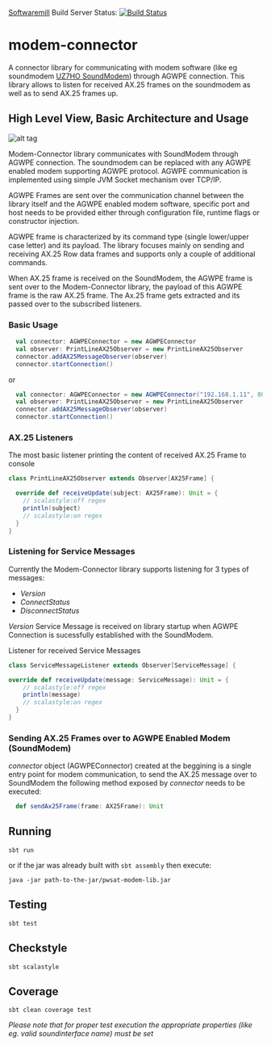 [Softwaremill](http://softwaremill.com "Softwaremill") Build Server Status: [![Build Status](http://52.28.22.127:8080/buildStatus/icon?job=modem-connector)](http://52.28.22.127:8080/job/modem-connector)
# modem-connector
A connector library for communicating with modem software (like eg soundmodem [UZ7HO SoundModem](http://uz7.ho.ua/packetradio.htm "UZ7HO SoundModem")) through AGWPE connection. 
This library allows to listen for received AX.25 frames on the soundmodem as well as to send AX.25 frames up.

## High Level View, Basic Architecture and Usage

![alt tag](https://github.com/softwaremill/modem-connector/blob/master/docs/images/modem-connector-docs-1.png)

Modem-Connector library communicates with SoundModem through AGWPE connection. The soundmodem can be replaced with any AGWPE
enabled modem supporting AGWPE protocol. AGWPE communication is implemented using simple JVM Socket mechanism over TCP/IP.

AGWPE Frames are sent over the communication channel between the library itself and the AGWPE enabled modem software, specific 
port and host needs to be provided either through configuration file, runtime flags or constructor injection.

AGWPE frame is characterized by its command type (single lower/upper case letter) and its payload. The library focuses mainly on 
sending and receiving AX.25 Row data frames and supports only a couple of additional commands.

When AX.25 frame is received on the SoundModem, the AGWPE frame is sent over to the Modem-Connector library, the payload of this
AGWPE frame is the raw AX.25 frame. The Ax.25 frame gets extracted and its passed over to the subscribed listeners.

### Basic Usage

```scala
  val connector: AGWPEConnector = new AGWPEConnector
  val observer: PrintLineAX25Observer = new PrintLineAX25Observer
  connector.addAX25MessageObserver(observer)
  connector.startConnection()
```
or


```scala
  val connector: AGWPEConnector = new AGWPEConnector("192.168.1.11", 8000, 3000)
  val observer: PrintLineAX25Observer = new PrintLineAX25Observer
  connector.addAX25MessageObserver(observer)
  connector.startConnection()
```

### AX.25 Listeners

The most basic listener printing the content of received AX.25 Frame to console

```scala
class PrintLineAX25Observer extends Observer[AX25Frame] {

  override def receiveUpdate(subject: AX25Frame): Unit = {
    // scalastyle:off regex
    println(subject)
    // scalastyle:on regex
  }
}
```

### Listening for Service Messages
Currently the Modem-Connector library supports listening for 3 types of messages:

 * *Version*
 * *ConnectStatus*
 * *DisconnectStatus*

*Version* Service Message is received on library startup when AGWPE Connection is sucessfully established with the SoundModem.

Listener for received Service Messages

```scala
class ServiceMessageListener extends Observer[ServiceMessage] {

override def receiveUpdate(message: ServiceMessage): Unit = {
    // scalastyle:off regex
    println(message)
    // scalastyle:on regex
  }
}

```

### Sending AX.25 Frames over to AGWPE Enabled Modem (SoundModem)

*connector* object (AGWPEConnector) created at the beggining is a single entry point for modem communication, to send the AX.25
message over to SoundModem the following method exposed by *connector* needs to be executed:

```scala
  def sendAx25Frame(frame: AX25Frame): Unit
```


## Running

`sbt run`

or if the jar was already built with `sbt assembly` then execute:

`java -jar path-to-the-jar/pwsat-modem-lib.jar`

## Testing

`sbt test`

## Checkstyle

`sbt scalastyle`

## Coverage

`sbt clean coverage test`


*Please note that for proper test execution the appropriate properties (like eg. valid soundinterface name) must be set*
